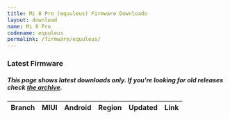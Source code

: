 ```yaml
---
title: Mi 8 Pro (equuleus) Firmware Downloads
layout: download
name: Mi 8 Pro
codename: equuleus
permalink: /firmware/equuleus/
---
```


### Latest Firmware
##### This page shows latest downloads only. If you're looking for old releases check [the archive](/archive/firmware/equuleus/).

<div class="table-responsive-md" id="table-wrapper">
<table id="firmware" class="compact table table-striped table-hover table-sm">
    <thead class="thead-dark">
        <tr>
            <th>Branch</th>
            <th>MIUI</th>
            <th>Android</th>
            <th>Region</th>
            <th>Updated</th>
            <th>Link</th>
        </tr>
    </thead>
    <script>loadFirmwareDownloads('equuleus', 'latest')</script>
</table>
</div>
